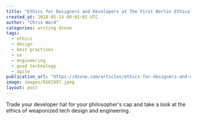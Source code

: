 ```yaml
---
title: "Ethics for Designers and Developers at The First Berlin Ethical Tech Meetup"
created_at: 2018-05-14 09:01:01 UTC
author: "Chris Ward"
categories: writing dzone
tags:
  - ethics
  - design
  - best practises
  - ux
  - engineering
  - good technology
  - agile
publication_url: "https://dzone.com/articles/ethics-for-designers-and-developers-at-the-first-b"
image: images/9101997.jpeg
layout: post
---
```

Trade your developer hat for your philosopher's cap and take a look at the ethics of weaponized tech design and engineering.

